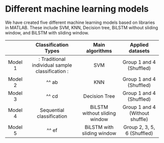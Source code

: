 # Different machine learning models

We have created five different machine learning models based on libraries in MATLAB. These include SVM, KNN, Decision tree, BiLSTM without sliding window, and BiLSTM with sliding window.

|  | Classification Types | Main algorithms | Applied datasets |
| :---: | :---: | :---: | :---: |
| Model 1 | : Traditional individual sample classification : | SVM | Group 1 and 4 (Shuffled) |
| Model 2 | ^^ ab | KNN | Group 1 and 4 (Shuffled) |
| Model 3 | ^^ cd | Decision Tree | Group 1 and 4 (Shuffled) |
| Model 4 | Sequential classification | BiLSTM without sliding window | Group 1 and 4 (Without shuffle) |
| Model 5 | ^^ ef | BiLSTM with sliding window | Group 2, 3, 5, 6 (Shuffled)	|


